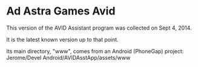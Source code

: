 # Ad Astra Games Avid
This version of the AVID Assistant program was collected on Sept 4, 2014.

It is the latest known version up to that point.

Its main directory, "www", comes from an Android (PhoneGap) project:
Jerome/Devel Android/AVIDAsstApp/assets/www

